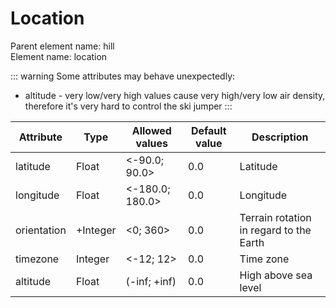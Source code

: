 # Location

Parent element name: hill\
Element name: location

::: warning
Some attributes may behave unexpectedly:

* altitude - very low/very high values cause very high/very low air density, therefore it's very hard to control the ski jumper
:::

| Attribute   | Type     | Allowed values  | Default value | Description                             |
| ----------- | -------- | --------------- | ------------- | --------------------------------------- |
| latitude    | Float    | <-90.0; 90.0>   | 0.0           | Latitude                                |
| longitude   | Float    | <-180.0; 180.0> | 0.0           | Longitude                               |
| orientation | +Integer | <0; 360>        | 0.0           | Terrain rotation in regard to the Earth |
| timezone    | Integer  | <-12; 12>       | 0.0           | Time zone                               |
| altitude    | Float    | (-inf; +inf)    | 0.0           | High above sea level                    |

